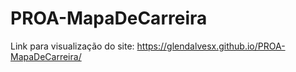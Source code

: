 # PROA-MapaDeCarreira

Link para visualização do site: https://glendalvesx.github.io/PROA-MapaDeCarreira/
